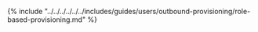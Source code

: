 {% include "../../../../../../includes/guides/users/outbound-provisioning/role-based-provisioning.md" %}